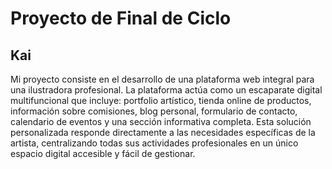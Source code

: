 
# Proyecto de Final de Ciclo
## Kai

Mi proyecto consiste en el desarrollo de una plataforma web integral para una ilustradora profesional. La plataforma actúa como un escaparate digital multifuncional que incluye: portfolio artístico, tienda online de productos, información sobre comisiones, blog personal, formulario de contacto, calendario de eventos y una sección informativa completa. Esta solución personalizada responde directamente a las necesidades específicas de la artista, centralizando todas sus actividades profesionales en un único espacio digital accesible y fácil de gestionar.

